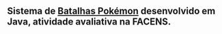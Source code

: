 ## Sistema de [Batalhas Pokémon](https://replit.com/@JPGaeta/PokemonBattle2123232) desenvolvido em Java, atividade avaliativa na FACENS.
